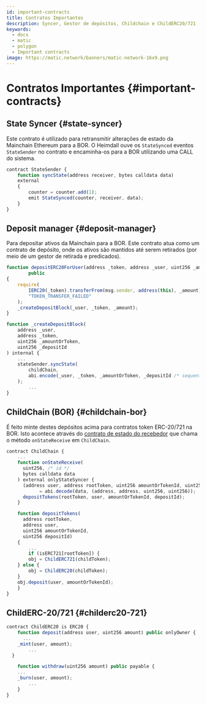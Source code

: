 ```yaml
---
id: important-contracts
title: Contratos Importantes
description: Syncer, Gestor de depósitos, Childchain e ChildERC20/721
keywords:
  - docs
  - matic
  - polygon
  - Important contracts
image: https://matic.network/banners/matic-network-16x9.png
---
```


# Contratos Importantes {#important-contracts}

## State Syncer {#state-syncer}

Este contrato é utilizado para retransmitir alterações de estado da Mainchain Ethereum para a BOR. O Heimdall ouve os `StateSynced` eventos `StateSender` no contrato e encaminha-os para a BOR utilizando uma CALL do sistema.

```jsx
contract StateSender {
	function syncState(address receiver, bytes calldata data)
    external
	{
	    counter = counter.add(1);
	    emit StateSynced(counter, receiver, data);
	}
}
```

## Deposit manager {#deposit-manager}

Para depositar ativos da Mainchain para a BOR. Este contrato atua como um contrato de depósito, onde os ativos são mantidos até serem retirados (por meio de um gestor de retirada e predicados).

```jsx
function depositERC20ForUser(address _token, address _user, uint256 _amount)
		public
{
    require(
        IERC20(_token).transferFrom(msg.sender, address(this), _amount),
        "TOKEN_TRANSFER_FAILED"
    );
    _createDepositBlock(_user, _token, _amount);
}

function _createDepositBlock(
    address _user,
    address _token,
    uint256 _amountOrToken,
    uint256 _depositId
) internal {
    ...
    stateSender.syncState(
        childChain,
        abi.encode(_user, _token, _amountOrToken, _depositId /* sequential ID */)
    );
		...
}
```

## ChildChain (BOR) {#childchain-bor}

É feito minte destes depósitos acima para contratos token ERC-20/721 na BOR. Isto acontece através do [contrato de estado do recebedor](https://www.notion.so/maticnetwork/Bor-Overview-c8bdb110cd4d4090a7e1589ac1006bab#aa94e6a9373943068b93d2c0e7f3d2e6) que chama o método `onStateReceive` em `ChildChain`.

```jsx
contract ChildChain {
	...
	function onStateReceive(
	  uint256, /* id */
	  bytes calldata data
	) external onlyStateSyncer {
	  (address user, address rootToken, uint256 amountOrTokenId, uint256 depositId)
			= abi.decode(data, (address, address, uint256, uint256));
	  depositTokens(rootToken, user, amountOrTokenId, depositId);
	}

	function depositTokens(
	  address rootToken,
	  address user,
	  uint256 amountOrTokenId,
	  uint256 depositId)
	{
		...
		if (isERC721[rootToken]) {
        obj = ChildERC721(childToken);
    } else {
        obj = ChildERC20(childToken);
    }
    obj.deposit(user, amountOrTokenId);	
	}
}
```

## ChildERC-20/721 {#childerc20-721}

```jsx
contract ChildERC20 is ERC20 {
	function deposit(address user, uint256 amount) public onlyOwner {
	  ...
    _mint(user, amount);
		...
  }

	function withdraw(uint256 amount) public payable {
    ...
    _burn(user, amount);
		...
	}
}
```
